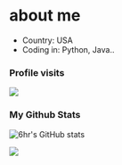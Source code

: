 # about me
- Country: USA
- Coding in: Python, Java..



### Profile visits
<p> <img src="https://profile-counter.glitch.me/baum1810/count.svg" /> </p>  

### My Github Stats
![6hr's GitHub stats](https://github-readme-stats.vercel.app/api?username=ailothh&show_icons=true&theme=transparent)

![](https://github-readme-stats.vercel.app/api/top-langs/?username=ailothh&hide=php&theme=tokyonight)
